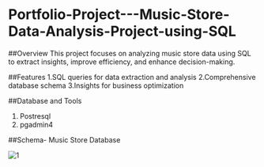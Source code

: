 # Portfolio-Project---Music-Store-Data-Analysis-Project-using-SQL

##Overview
This project focuses on analyzing music store data using SQL to extract insights, improve efficiency, and enhance decision-making.

##Features
1.SQL queries for data extraction and analysis
2.Comprehensive database schema
3.Insights for business optimization

##Database and Tools
1. Postresql
2. pgadmin4

 ##Schema- Music Store Database
 

 ![1](https://github.com/rogASHISH/Portfolio-Project---Music-Store-Data-Analysis-Project-using-SQL/assets/151386180/e87d0e70-506e-42d0-9f72-85b0d3a86c0e)
